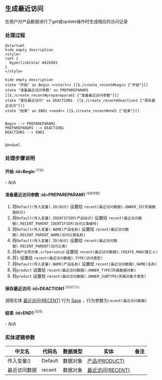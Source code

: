 ## 生成最近访问 <!-- {docsify-ignore-all} -->

   在用户对产品数据进行了get或update操作时生成相应的访问记录

### 处理过程

```plantuml
@startuml
hide empty description
<style>
root {
  HyperlinkColor #42b983
}
</style>

hide empty description
state "开始" as Begin <<start>> [[$./create_recent#begin {"开始"}]]
state "准备最近访问参数" as PREPAREPARAM1  [[$./create_recent#prepareparam1 {"准备最近访问参数"}]]
state "保存最近访问" as DEACTION1  [[$./create_recent#deaction1 {"保存最近访问"}]]
state "结束" as END1 <<end>> [[$./create_recent#end1 {"结束"}]]


Begin --> PREPAREPARAM1
PREPAREPARAM1 --> DEACTION1
DEACTION1 --> END1


@enduml
```


### 处理步骤说明

#### 开始 :id=Begin<sup class="footnote-symbol"> <font color=gray size=1>[开始]</font></sup>



*- N/A*
#### 准备最近访问参数 :id=PREPAREPARAM1<sup class="footnote-symbol"> <font color=gray size=1>[准备参数]</font></sup>



1. 将`Default(传入变量).ID(标识)` 设置给  `recent(最近访问数据).OWNER_ID(所属数据标识)`
2. 将`Default(传入变量).IDENTIFIER(产品标识)` 设置给  `recent(最近访问数据).RECENT_PARENT_IDENTIFIER(访问父类编号)`
3. 将`Default(传入变量).NAME(产品名称)` 设置给  `recent(最近访问数据).RECENT_PARENT_NAME(访问父类名称)`
4. 将`Default(传入变量).ID(标识)` 设置给  `recent(最近访问数据).RECENT_PARENT(访问父类)`
5. 将`用户全局对象.srfpersonid` 设置给  `recent(最近访问数据).CREATE_MAN(建立人)`
6. 将`1` 设置给  `recent(最近访问数据).TYPE(访问类型)`
7. 将`Default(传入变量).NAME(产品名称)` 设置给  `recent(最近访问数据).NAME(名称)`
8. 将`product` 设置给  `recent(最近访问数据).OWNER_TYPE(所属数据对象)`
9. 将`product` 设置给  `recent(最近访问数据).OWNER_SUBTYPE(所属对象子类型)`

#### 保存最近访问 :id=DEACTION1<sup class="footnote-symbol"> <font color=gray size=1>[实体行为]</font></sup>



调用实体 [最近访问(RECENT)](module/Base/recent.md) 行为 [Save](module/Base/recent#行为) ，行为参数为`recent(最近访问数据)`

#### 结束 :id=END1<sup class="footnote-symbol"> <font color=gray size=1>[结束]</font></sup>



*- N/A*



### 实体逻辑参数

|    中文名   |    代码名    |  数据类型    |  实体   |备注 |
| --------| --------| -------- | -------- | --------   |
|传入变量(<i class="fa fa-check"/></i>)|Default|数据对象|[产品(PRODUCT)](module/ProdMgmt/product.md)||
|最近访问数据|recent|数据对象|[最近访问(RECENT)](module/Base/recent.md)||
